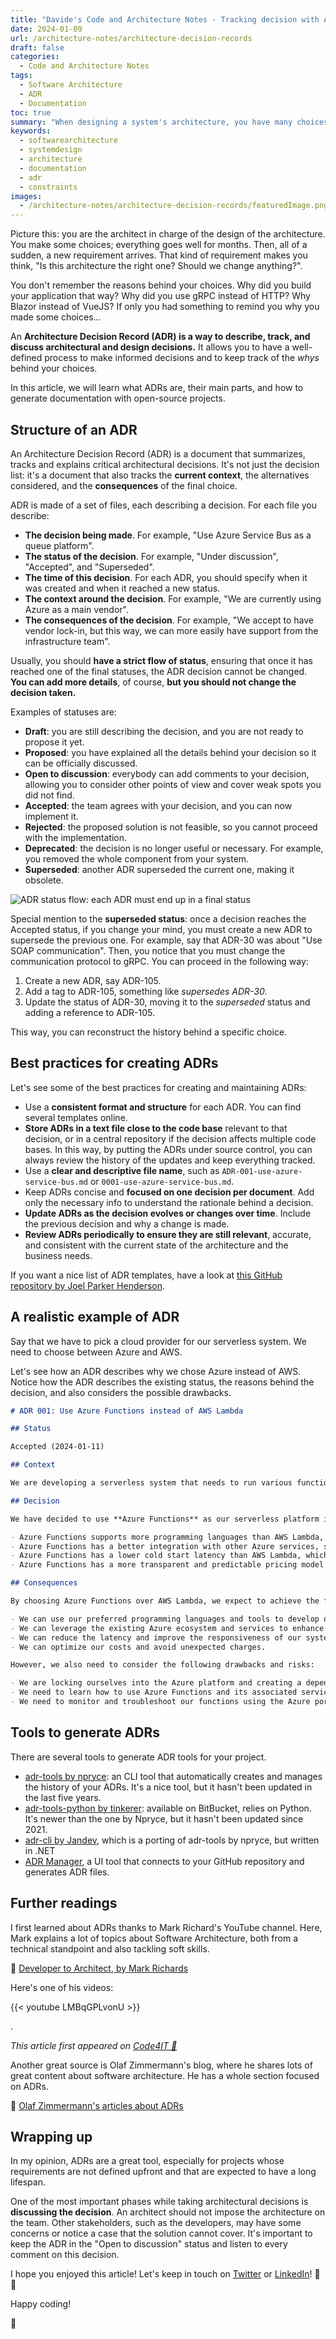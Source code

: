 ```yaml
---
title: "Davide's Code and Architecture Notes - Tracking decision with Architecture Decision Records (ADRs)"
date: 2024-01-09
url: /architecture-notes/architecture-decision-records
draft: false
categories:
  - Code and Architecture Notes
tags:
  - Software Architecture
  - ADR
  - Documentation
toc: true
summary: "When designing a system's architecture, you have many choices to make. How can you track them? ADRs are formal documents to track the reasons behind your decisions, giving context and info about the consequences of each choice."
keywords:
  - softwarearchitecture
  - systemdesign
  - architecture
  - documentation
  - adr
  - constraints
images:
  - /architecture-notes/architecture-decision-records/featuredImage.png
---
```


Picture this: you are the architect in charge of the design of the architecture. You make some choices; everything goes well for months. Then, all of a sudden, a new requirement arrives. That kind of requirement makes you think, "Is this architecture the right one? Should we change anything?".

You don't remember the reasons behind your choices.
Why did you build your application that way? Why did you use gRPC instead of HTTP? Why Blazor instead of VueJS? If only you had something to remind you why you made some choices...

An **Architecture Decision Record (ADR) is a way to describe, track, and discuss architectural and design decisions.** It allows you to have a well-defined process to make informed decisions and to keep track of the _whys_ behind your choices.

In this article, we will learn what ADRs are, their main parts, and how to generate documentation with open-source projects.

## Structure of an ADR

An Architecture Decision Record (ADR) is a document that summarizes, tracks and explains critical architectural decisions. It's not just the decision list: it's a document that also tracks the **current context**, the alternatives considered, and the **consequences** of the final choice.

ADR is made of a set of files, each describing a decision. For each file you describe:

- **The decision being made**. For example, "Use Azure Service Bus as a queue platform".
- **The status of the decision**. For example, "Under discussion", "Accepted", and "Superseded".
- **The time of this decision**. For each ADR, you should specify when it was created and when it reached a new status.
- **The context around the decision**. For example, "We are currently using Azure as a main vendor".
- **The consequences of the decision**. For example, "We accept to have vendor lock-in, but this way, we can more easily have support from the infrastructure team".

Usually, you should **have a strict flow of status**, ensuring that once it has reached one of the final statuses, the ADR decision cannot be changed. **You can add more details**, of course, **but you should not change the decision taken.**

Examples of statuses are:

- **Draft**: you are still describing the decision, and you are not ready to propose it yet.
- **Proposed**: you have explained all the details behind your decision so it can be officially discussed.
- **Open to discussion**: everybody can add comments to your decision, allowing you to consider other points of view and cover weak spots you did not find.
- **Accepted**: the team agrees with your decision, and you can now implement it.
- **Rejected**: the proposed solution is not feasible, so you cannot proceed with the implementation.
- **Deprecated**: the decision is no longer useful or necessary. For example, you removed the whole component from your system.
- **Superseded**: another ADR superseded the current one, making it obsolete.

![ADR status flow: each ADR must end up in a final status](./adr-status.png)

Special mention to the **superseded status**: once a decision reaches the Accepted status, if you change your mind, you must create a new ADR to supersede the previous one. For example, say that ADR-30 was about "Use SOAP communication". Then, you notice that you must change the communication protocol to gRPC. You can proceed in the following way:

1. Create a new ADR, say ADR-105.
2. Add a tag to ADR-105, something like _supersedes ADR-30_.
3. Update the status of ADR-30, moving it to the _superseded_ status and adding a reference to ADR-105.

This way, you can reconstruct the history behind a specific choice.

## Best practices for creating ADRs

Let's see some of the best practices for creating and maintaining ADRs:

- Use a **consistent format and structure** for each ADR. You can find several templates online.
- **Store ADRs in a text file close to the code base** relevant to that decision, or in a central repository if the decision affects multiple code bases. In this way, by putting the ADRs under source control, you can always review the history of the updates and keep everything tracked.
- Use a **clear and descriptive file name**, such as `ADR-001-use-azure-service-bus.md` or `0001-use-azure-service-bus.md`.
- Keep ADRs concise and **focused on one decision per document**. Add only the necessary info to understand the rationale behind a decision.
- **Update ADRs as the decision evolves or changes over time**. Include the previous decision and why a change is made.
- **Review ADRs periodically to ensure they are still relevant**, accurate, and consistent with the current state of the architecture and the business needs.

If you want a nice list of ADR templates, have a look at [this GitHub repository by Joel Parker Henderson](https://github.com/joelparkerhenderson/architecture-decision-record/tree/main/locales/en/templates).

## A realistic example of ADR

Say that we have to pick a cloud provider for our serverless system. We need to choose between Azure and AWS.

Let's see how an ADR describes why we chose Azure instead of AWS. Notice how the ADR describes the existing status, the reasons behind the decision, and also considers the possible drawbacks.

```markdown
# ADR 001: Use Azure Functions instead of AWS Lambda

## Status

Accepted (2024-01-11)

## Context

We are developing a serverless system that needs to run various functions in response to events such as HTTP requests or message queue triggers. We need to choose a cloud provider that offers a reliable, scalable, and cost-effective platform for running these functions. The possible choices are AWS and Azure.

## Decision

We have decided to use **Azure Functions** as our serverless platform instead of AWS Lambda. The main reasons for this decision are:

- Azure Functions supports more programming languages than AWS Lambda, including C#, Java, JavaScript, Python, PowerShell, and TypeScript. This gives us more flexibility and choice in developing our functions since the team is currently working with several programming languages.
- Azure Functions has a better integration with other Azure services, such as Azure Storage, Azure Cosmos DB, Azure Event Hubs, and Azure Service Bus. This makes it easier to connect our functions to various data sources and destinations.
- Azure Functions has a lower cold start latency than AWS Lambda, which means that our functions will start faster when they are invoked for the first time or after a period of inactivity. This improves the user experience and reduces the response time of the system.
- Azure Functions has a more transparent and predictable pricing model than AWS Lambda, which charges based on the number of requests, the execution time, and the memory allocation of each function. Azure Functions charges based on the number of executions, the execution time, and the memory consumption of the whole function app, which is a logical grouping of functions. This makes it easier to estimate and control our costs.

## Consequences

By choosing Azure Functions over AWS Lambda, we expect to achieve the following benefits:

- We can use our preferred programming languages and tools to develop our functions.
- We can leverage the existing Azure ecosystem and services to enhance our system functionality and performance.
- We can reduce the latency and improve the responsiveness of our system.
- We can optimize our costs and avoid unexpected charges.

However, we also need to consider the following drawbacks and risks:

- We are locking ourselves into the Azure platform and creating a dependency on a single cloud provider. This may limit our options and increase our switching costs in the future.
- We need to learn how to use Azure Functions and its associated services and tools. This may require additional training and documentation for our team members.
- We need to monitor and troubleshoot our functions using the Azure portal or other third-party tools. This may introduce some complexity and overhead in our system operations.
```

## Tools to generate ADRs

There are several tools to generate ADR tools for your project.

- [adr-tools by npryce](https://github.com/npryce/adr-tools): an CLI tool that automatically creates and manages the history of your ADRs. It's a nice tool, but it hasn't been updated in the last five years.
- [adr-tools-python by tinkerer](https://bitbucket.org/tinkerer_/adr-tools-python/src/master/): available on BitBucket, relies on Python. It's newer than the one by Npryce, but it hasn't been updated since 2021.
- [adr-cli by Jandev](https://github.com/Jandev/adr-cli), which is a porting of adr-tools by npryce, but written in .NET
- [ADR Manager](https://github.com/adr/adr-manager), a UI tool that connects to your GitHub repository and generates ADR files.

## Further readings

I first learned about ADRs thanks to Mark Richard's YouTube channel. Here, Mark explains a lot of topics about Software Architecture, both from a technical standpoint and also tackling soft skills.

🔗 [Developer to Architect, by Mark Richards](https://www.developertoarchitect.com/lessons/)

Here's one of his videos:

{{< youtube LMBqGPLvonU >}}

.

_This article first appeared on [Code4IT 🐧](https://www.code4it.dev/)_

Another great source is Olaf Zimmermann's blog, where he shares lots of great content about software architecture. He has a whole section focused on ADRs.

🔗 [Olaf Zimmermann's articles about ADRs](https://ozimmer.ch/tags/#architectural-decisions)

## Wrapping up

In my opinion, ADRs are a great tool, especially for projects whose requirements are not defined upfront and that are expected to have a long lifespan.

One of the most important phases while taking architectural decisions is **discussing the decision**. An architect should not impose the architecture on the team. Other stakeholders, such as the developers, may have some concerns or notice a case that the solution cannot cover. It's important to keep the ADR in the "Open to discussion" status and listen to every comment on this decision.

I hope you enjoyed this article! Let's keep in touch on [Twitter](https://twitter.com/BelloneDavide) or [LinkedIn](https://www.linkedin.com/in/BelloneDavide/)! 🤜🤛

Happy coding!

🐧
